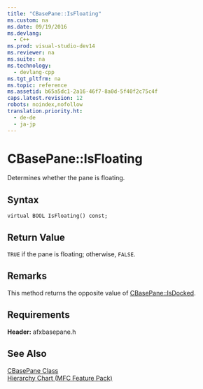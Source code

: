 ```yaml
---
title: "CBasePane::IsFloating"
ms.custom: na
ms.date: 09/19/2016
ms.devlang: 
  - C++
ms.prod: visual-studio-dev14
ms.reviewer: na
ms.suite: na
ms.technology: 
  - devlang-cpp
ms.tgt_pltfrm: na
ms.topic: reference
ms.assetid: b65a5dc1-2a16-46f7-8a0d-5f40f2c75c4f
caps.latest.revision: 12
robots: noindex,nofollow
translation.priority.ht: 
  - de-de
  - ja-jp
---
```

# CBasePane::IsFloating
Determines whether the pane is floating.  
  
## Syntax  
  
```  
virtual BOOL IsFloating() const;  
```  
  
## Return Value  
 `TRUE` if the pane is floating; otherwise, `FALSE`.  
  
## Remarks  
 This method returns the opposite value of [CBasePane::IsDocked](../vs140/CBasePane--IsDocked.md).  
  
## Requirements  
 **Header:** afxbasepane.h  
  
## See Also  
 [CBasePane Class](../vs140/CBasePane-Class.md)   
 [Hierarchy Chart (MFC Feature Pack)](../vs140/Hierarchy-Chart.md)